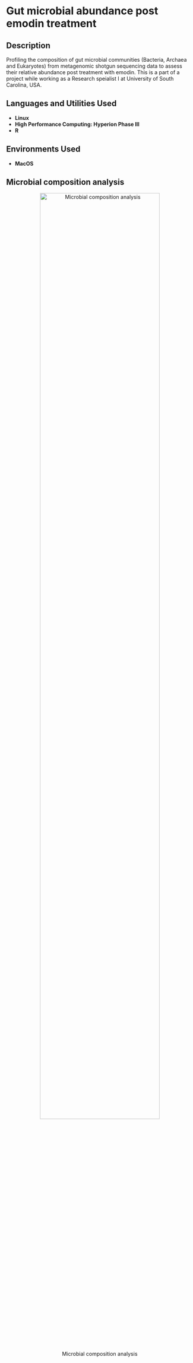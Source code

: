 <h1>Gut microbial abundance post emodin treatment</h1>

<h2>Description</h2>
<p>
  Profiling the composition of gut microbial communities (Bacteria, Archaea and Eukaryotes) from metagenomic shotgun sequencing data to assess their relative abundance post treatment with emodin.
  This is a part of a project while working as a Research speialist I at University of South Carolina, USA.
</p>

<h2>Languages and Utilities Used</h2>
<ul>
    <li><b>Linux</b></li>
    <li><b>High Performance Computing: Hyperion Phase III </b></li>
    <li><b>R</b></li>
</ul>

<h2>Environments Used</h2>
<ul>
    <li><b>MacOS</b></li>
</ul>

<h2>Microbial composition analysis</h2>
<p align="center">
    <img src="https://github.com/CbAsh07/metaphlan/blob/main/emodin.png" alt="Microbial composition analysis" width="80%" height="80%">
    <br />
    Microbial composition analysis
</p>


<!--
 ```diff
- text in red
+ text in green
! text in orange
# text in gray
@@ text in purple (and bold)@@
```
--!>

